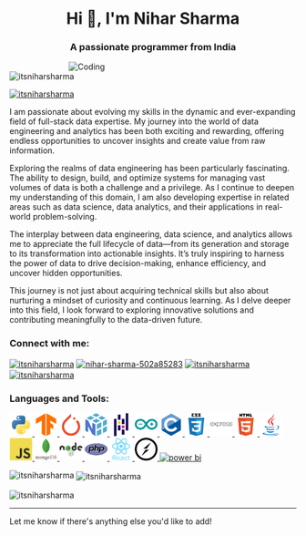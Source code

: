 <h1 align="center">Hi 👋, I'm Nihar Sharma</h1>
<h3 align="center">A passionate programmer from India</h3>
<img align="right" alt="Coding" width="400" src="https://www.codium.ai/wp-content/uploads/2023/10/how-does-code-integrity-work.gif">

<p align="left"> <img src="https://komarev.com/ghpvc/?username=itsniharsharma&label=Profile%20views&color=0e75b6&style=flat" alt="itsniharsharma" /> </p>

<p align="left"> <a href="https://twitter.com/itsniharsharma" target="blank"><img src="https://img.shields.io/twitter/follow/itsniharsharma?logo=twitter&style=for-the-badge" alt="itsniharsharma" /></a> </p>

I am passionate about evolving my skills in the dynamic and ever-expanding 
field of full-stack data expertise. My journey into the world of data engineering 
and analytics has been both exciting and rewarding, offering endless opportunities 
to uncover insights and create value from raw information.

Exploring the realms of data engineering has been particularly fascinating. 
The ability to design, build, and optimize systems for managing vast volumes 
of data is both a challenge and a privilege. As I continue to deepen my 
understanding of this domain, I am also developing expertise in related 
areas such as data science, data analytics, and their applications in real-world problem-solving.

The interplay between data engineering, data science, and analytics allows 
me to appreciate the full lifecycle of data—from its generation and storage 
to its transformation into actionable insights. It’s truly inspiring to 
harness the power of data to drive decision-making, enhance efficiency, 
and uncover hidden opportunities.

This journey is not just about acquiring technical skills but also about 
nurturing a mindset of curiosity and continuous learning. As I delve deeper 
into this field, I look forward to exploring innovative solutions and contributing 
meaningfully to the data-driven future. 

<h3 align="left">Connect with me:</h3>
<p align="left">
<a href="https://twitter.com/itsniharsharma" target="blank"><img align="center" src="https://raw.githubusercontent.com/rahuldkjain/github-profile-readme-generator/master/src/images/icons/Social/twitter.svg" alt="itsniharsharma" height="30" width="40" /></a>
<a href="https://linkedin.com/in/nihar-sharma-502a85283" target="blank"><img align="center" src="https://raw.githubusercontent.com/rahuldkjain/github-profile-readme-generator/master/src/images/icons/Social/linked-in-alt.svg" alt="nihar-sharma-502a85283" height="30" width="40" /></a>
<a href="https://instagram.com/itsniharsharma" target="blank"><img align="center" src="https://raw.githubusercontent.com/rahuldkjain/github-profile-readme-generator/master/src/images/icons/Social/instagram.svg" alt="itsniharsharma" height="30" width="40" /></a>
<a href="https://www.kaggle.com/itsniharsharma" target="blank"><img align="center" src="https://img.shields.io/badge/Kaggle-000000?style=for-the-badge&logo=kaggle&logoColor=white" alt="itsniharsharma" height="40" width="43" /></a>
</p>

<h3 align="left">Languages and Tools:</h3>
<p align="left"> 
  <a href="https://www.python.org" target="_blank" rel="noreferrer"> <img src="https://raw.githubusercontent.com/devicons/devicon/master/icons/python/python-original.svg" alt="python" width="40" height="40"/> </a> 
  <a href="https://www.tensorflow.org" target="_blank" rel="noreferrer"> <img src="https://raw.githubusercontent.com/devicons/devicon/master/icons/tensorflow/tensorflow-original.svg" alt="tensorflow" width="40" height="40"/> </a> 
  <a href="https://pytorch.org" target="_blank" rel="noreferrer"> <img src="https://raw.githubusercontent.com/devicons/devicon/master/icons/pytorch/pytorch-original.svg" alt="pytorch" width="40" height="40"/> </a> 
  <a href="https://numpy.org" target="_blank" rel="noreferrer"> <img src="https://raw.githubusercontent.com/devicons/devicon/master/icons/numpy/numpy-original.svg" alt="numpy" width="40" height="40"/> </a> 
  <a href="https://pandas.pydata.org" target="_blank" rel="noreferrer"> <img src="https://raw.githubusercontent.com/devicons/devicon/master/icons/pandas/pandas-original.svg" alt="pandas" width="40" height="40"/> </a> 
  <a href="https://www.arduino.cc" target="_blank" rel="noreferrer"> <img src="https://raw.githubusercontent.com/devicons/devicon/master/icons/arduino/arduino-original.svg" alt="arduino" width="40" height="40"/> </a>
  <a href="https://getbootstrap.com" target="_blank" rel="noreferrer"> </a> 
  <a href="https://www.cprogramming.com/" target="_blank" rel="noreferrer"> <img src="https://raw.githubusercontent.com/devicons/devicon/master/icons/c/c-original.svg" alt="c" width="40" height="40"/> </a> 
  <a href="https://www.w3schools.com/css/" target="_blank" rel="noreferrer"> <img src="https://raw.githubusercontent.com/devicons/devicon/master/icons/css3/css3-original-wordmark.svg" alt="css3" width="40" height="40"/> </a> 
  <a href="https://expressjs.com" target="_blank" rel="noreferrer"> <img src="https://raw.githubusercontent.com/devicons/devicon/master/icons/express/express-original-wordmark.svg" alt="express" width="40" height="40"/> </a> 
  <a href="https://www.w3.org/html/" target="_blank" rel="noreferrer"> <img src="https://raw.githubusercontent.com/devicons/devicon/master/icons/html5/html5-original-wordmark.svg" alt="html5" width="40" height="40"/> </a> 
  <a href="https://www.java.com" target="_blank" rel="noreferrer"> <img src="https://raw.githubusercontent.com/devicons/devicon/master/icons/java/java-original.svg" alt="java" width="40" height="40"/> </a> 
  <a href="https://developer.mozilla.org/en-US/docs/Web/JavaScript" target="_blank" rel="noreferrer"> <img src="https://raw.githubusercontent.com/devicons/devicon/master/icons/javascript/javascript-original.svg" alt="javascript" width="40" height="40"/> </a> 
  <a href="https://www.mongodb.com/" target="_blank" rel="noreferrer"> <img src="https://raw.githubusercontent.com/devicons/devicon/master/icons/mongodb/mongodb-original-wordmark.svg" alt="mongodb" width="40" height="40"/> </a> 
  <a href="https://www.mysql.com/" target="_blank" rel="noreferrer"> </a> 
  <a href="https://nodejs.org" target="_blank" rel="noreferrer"> <img src="https://raw.githubusercontent.com/devicons/devicon/master/icons/nodejs/nodejs-original-wordmark.svg" alt="nodejs" width="40" height="40"/> </a> 
  <a href="https://www.php.net" target="_blank" rel="noreferrer"> <img src="https://raw.githubusercontent.com/devicons/devicon/master/icons/php/php-original.svg" alt="php" width="40" height="40"/> </a> 
  <a href="https://reactjs.org/" target="_blank" rel="noreferrer"> <img src="https://raw.githubusercontent.com/devicons/devicon/master/icons/react/react-original-wordmark.svg" alt="react" width="40" height="40"/> </a>
  <a href="https://socket.io" target="_blank" rel="noreferrer"> <img src="https://raw.githubusercontent.com/devicons/devicon/master/icons/socketio/socketio-original.svg" alt="socket.io" width="40" height="40"/> </a>
  <a href="https://powerbi.microsoft.com" target="_blank" rel="noreferrer"> <img src="https://www.vectorlogo.zone/logos/microsoft_powerbi/microsoft_powerbi-ar21.svg" alt="power bi" width="40" height="40"/> </a>
</p>

<p><img align="left" src="https://github-readme-stats.vercel.app/api/top-langs?username=itsniharsharma&show_icons=true&locale=en&layout=compact" alt="itsniharsharma" /></p>

<p>&nbsp;<img align="center" src="https://github-readme-stats.vercel.app/api?username=itsniharsharma&show_icons=true&locale=en" alt="itsniharsharma" /></p>

<p><img align="center" src="https://github-readme-streak-stats.herokuapp.com/?user=itsniharsharma&" alt="itsniharsharma" /></p> 

---

Let me know if there's anything else you'd like to add!



